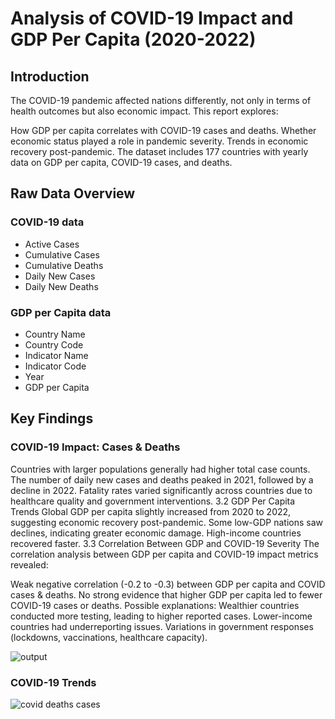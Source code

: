 # Analysis of COVID-19 Impact and GDP Per Capita (2020-2022)

## Introduction
The COVID-19 pandemic affected nations differently, not only in terms of health outcomes but also economic impact. This report explores:

How GDP per capita correlates with COVID-19 cases and deaths.
Whether economic status played a role in pandemic severity.
Trends in economic recovery post-pandemic.
The dataset includes 177 countries with yearly data on GDP per capita, COVID-19 cases, and deaths.

## Raw Data Overview

### COVID-19 data
- Active Cases
- Cumulative Cases
- Cumulative Deaths
- Daily New Cases
- Daily New Deaths

### GDP per Capita data
- Country Name
- Country Code
- Indicator Name
- Indicator Code
- Year
- GDP per Capita

## Key Findings
### COVID-19 Impact: Cases & Deaths
Countries with larger populations generally had higher total case counts.
The number of daily new cases and deaths peaked in 2021, followed by a decline in 2022.
Fatality rates varied significantly across countries due to healthcare quality and government interventions.
3.2 GDP Per Capita Trends
Global GDP per capita slightly increased from 2020 to 2022, suggesting economic recovery post-pandemic.
Some low-GDP nations saw declines, indicating greater economic damage.
High-income countries recovered faster.
3.3 Correlation Between GDP and COVID-19 Severity
The correlation analysis between GDP per capita and COVID-19 impact metrics revealed:

Weak negative correlation (-0.2 to -0.3) between GDP per capita and COVID cases & deaths.
No strong evidence that higher GDP per capita led to fewer COVID-19 cases or deaths.
Possible explanations:
Wealthier countries conducted more testing, leading to higher reported cases.
Lower-income countries had underreporting issues.
Variations in government responses (lockdowns, vaccinations, healthcare capacity).

![output](https://github.com/user-attachments/assets/fdec0706-dd8e-4b43-bebb-c075668df112)

### COVID-19 Trends
![covid deaths   cases](https://github.com/user-attachments/assets/e944a6ad-6032-453d-bfe2-4d2a42b4a38d)

